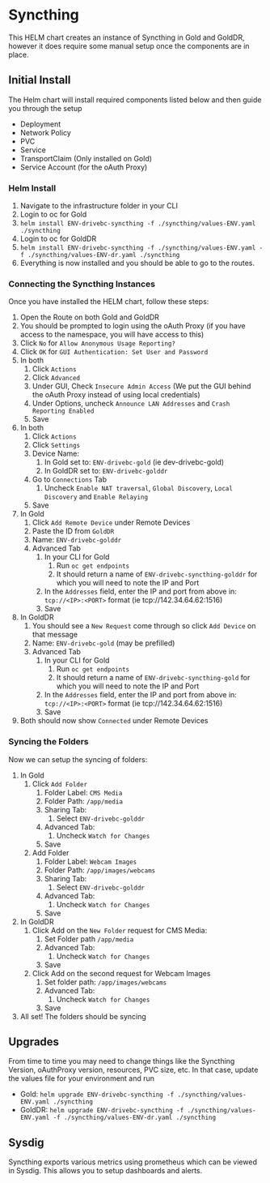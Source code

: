 # Syncthing

This HELM chart creates an instance of Syncthing in Gold and GoldDR, however it does require some manual setup once the components are in place.

## Initial Install
The Helm chart will install required components listed below and then guide you through the setup
- Deployment 
- Network Policy
- PVC
- Service
- TransportClaim (Only installed on Gold)
- Service Account (for the oAuth Proxy)

### Helm Install
1. Navigate to the infrastructure folder in your CLI
1. Login to oc for Gold
1. `helm install ENV-drivebc-syncthing -f ./syncthing/values-ENV.yaml ./syncthing`
1. Login to oc for GoldDR
1. `helm install ENV-drivebc-syncthing -f ./syncthing/values-ENV.yaml -f ./syncthing/values-ENV-dr.yaml ./syncthing`
1. Everything is now installed and you should be able to go to the routes.

### Connecting the Syncthing Instances
Once you have installed the HELM chart, follow these steps:
1. Open the Route on both Gold and GoldDR
1. You should be prompted to login using the oAuth Proxy (if you have access to the namespace, you will have access to this)
1. Click `No` for `Allow Anonymous Usage Reporting?`
1. Click `OK` for `GUI Authentication: Set User and Password`
1. In both
    1. Click `Actions`
    1. Click `Advanced`
    1. Under GUI, Check `Insecure Admin Access` (We put the GUI behind the oAuth Proxy instead of using local credentials)
    1. Under Options, uncheck `Announce LAN Addresses` and `Crash Reporting Enabled`
    1. Save
1. In both
    1. Click `Actions`
    1. Click `Settings`
    1. Device Name:
        1. In Gold set to: `ENV-drivebc-gold` (ie dev-drivebc-gold)
        1. In GoldDR set to: `ENV-drivebc-golddr`
    1. Go to `Connections` Tab 
        1. Uncheck `Enable NAT traversal`, `Global Discovery`, `Local Discovery` and `Enable Relaying`
    1. Save
1. In Gold
    1. Click `Add Remote Device` under Remote Devices
    1. Paste the ID from `GoldDR`
    1. Name: `ENV-drivebc-golddr`
    1. Advanced Tab
        1. In your CLI for Gold
            1. Run `oc get endpoints`
            1. It should return a name of `ENV-drivebc-syncthing-golddr` for which you will need to note the IP and Port
        1. In the `Addresses` field, enter the IP and port from above in: `tcp://<IP>:<PORT>` format (ie tcp://142.34.64.62:1516)
        1. Save
1. In GoldDR
    1. You should see a `New Request` come through so click `Add Device` on that message
    1. Name: `ENV-drivebc-gold` (may be prefilled)
    1. Advanced Tab
        1. In your CLI for Gold
            1. Run `oc get endpoints`
            1. It should return a name of `ENV-drivebc-syncthing-gold` for which you will need to note the IP and Port
        1. In the `Addresses` field, enter the IP and port from above in: `tcp://<IP>:<PORT>` format (ie tcp://142.34.64.62:1516)
        1. Save
1. Both should now show `Connected` under Remote Devices

### Syncing the Folders
Now we can setup the syncing of folders:
1. In Gold
    1. Click `Add Folder`
        1. Folder Label: `CMS Media`
        1. Folder Path: `/app/media`
        1. Sharing Tab:
            1. Select `ENV-drivebc-golddr`
        1. Advanced Tab:
            1. Uncheck `Watch for Changes`
        1. Save
    1. Add Folder
        1. Folder Label: `Webcam Images`
        1. Folder Path: `/app/images/webcams`
        1. Sharing Tab:
            1. Select `ENV-drivebc-golddr`
        1. Advanced Tab:
            1. Uncheck `Watch for Changes`
        1. Save
1. In GoldDR
    1. Click Add on the `New Folder` request for CMS Media:
        1. Set Folder path `/app/media`
        1. Advanced Tab:
            1. Uncheck `Watch for Changes`
        1. Save
    1. Click Add on the second request for Webcam Images
        1. Set folder path: `/app/images/webcams`
        1. Advanced Tab:
            1. Uncheck `Watch for Changes`
        1. Save
1. All set! The folders should be syncing


## Upgrades
From time to time you may need to change things like the Syncthing Version, oAuthProxy version, resources, PVC size, etc. 
In that case, update the values file for your environment and run
- Gold: `helm upgrade ENV-drivebc-syncthing -f ./syncthing/values-ENV.yaml ./syncthing`
- GoldDR: `helm upgrade ENV-drivebc-syncthing -f ./syncthing/values-ENV.yaml -f ./syncthing/values-ENV-dr.yaml ./syncthing`


## Sysdig
Syncthing exports various metrics using prometheus which can be viewed in Sysdig. This allows you to setup dashboards and alerts.

